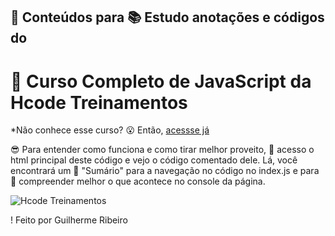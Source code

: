 ## 📑 Conteúdos para 📚 Estudo anotações e códigos do
# 🦔 Curso Completo de JavaScript da Hcode Treinamentos

*Não conhece esse curso? 😮 Então, [acessse já](https://www.udemy.com/course/javascript-curso-completo/)

😎 Para entender como funciona e como tirar melhor proveito, 📙 acesso o html principal deste código e vejo o código comentado dele. Lá, você encontrará um 🤯 "Sumário" para a navegação no código no index.js e para 🧐 compreender melhor o que acontece no console da página. 

![Hcode Treinamentos](https://cdn.discordapp.com/attachments/785272306720047116/835889153957691392/hcodeIcon.png)

! Feito por Guilherme Ribeiro